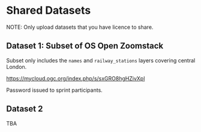 # Shared Datasets

NOTE: Only upload datasets that you have licence to share.

## Dataset 1: Subset of OS Open Zoomstack

Subset only includes the `names` and `railway_stations` layers covering central London.

https://mycloud.ogc.org/index.php/s/sxGRO8hgHZivXpl

Password issued to sprint participants.

## Dataset 2

TBA
